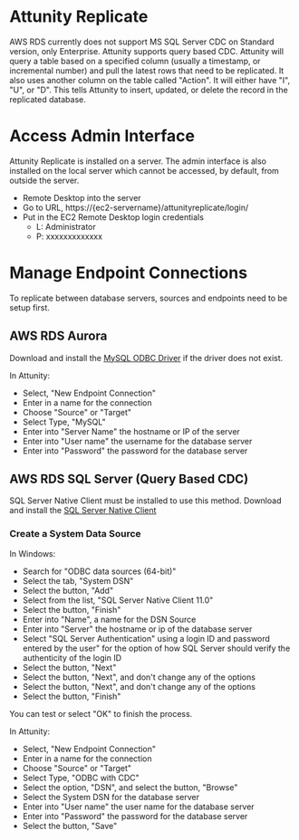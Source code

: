 # Attunity Replicate

AWS RDS currently does not support MS SQL Server CDC on Standard version, only Enterprise. Attunity supports query based CDC. Attunity will query a table based on a specified column (usually a timestamp, or incremental number) and pull the latest rows that need to be replicated. It also uses another column on the table called "Action". It will either have "I", "U", or "D". This tells Attunity to insert, updated, or delete the record in the replicated database.

# Access Admin Interface

Attunity Replicate is installed on a server. The admin interface is also installed on the local server which cannot be accessed, by default, from outside the server.

- Remote Desktop into the server
- Go to URL, https://{ec2-servername}/attunityreplicate/login/
- Put in the EC2 Remote Desktop login credentials
    - L: Administrator
    - P: xxxxxxxxxxxxx

# Manage Endpoint Connections

To replicate between database servers, sources and endpoints need to be setup first. 

## AWS RDS Aurora

Download and install the [MySQL ODBC Driver](https://cdn.mysql.com//Downloads/Connector-ODBC/5.3/mysql-connector-odbc-5.3.10-winx64.msi) if the driver does not exist.

In Attunity:

- Select, "New Endpoint Connection"
- Enter in a name for the connection
- Choose "Source" or "Target"
- Select Type, "MySQL"
- Enter into "Server Name" the hostname or IP of the server
- Enter into "User name" the username for the database server
- Enter into "Password" the password for the database server

## AWS RDS SQL Server (Query Based CDC)

SQL Server Native Client must be installed to use this method. Download and install the [SQL Server Native Client](https://download.microsoft.com/download/B/E/D/BED73AAC-3C8A-43F5-AF4F-EB4FEA6C8F3A/ENU/x64/sqlncli.msi)

### Create a System Data Source

In Windows:

- Search for "ODBC data sources (64-bit)"
- Select the tab, "System DSN"
- Select the button, "Add"
- Select from the list, "SQL Server Native Client 11.0"
- Select the button, "Finish"
- Enter into "Name", a name for the DSN Source
- Enter into "Server" the hostname or ip of the database server
- Select "SQL Server Authentication" using a login ID and password entered by the user" for the option of how SQL Server should verify the authenticity of the login ID
- Select the button, "Next"
- Select the button, "Next", and don't change any of the options
- Select the button, "Next", and don't change any of the options
- Select the button, "Finish"

You can test or select "OK" to finish the process.

In Attunity:

- Select, "New Endpoint Connection"
- Enter in a name for the connection
- Choose "Source" or "Target"
- Select Type, "ODBC with CDC"
- Select the option, "DSN", and select the button, "Browse"
- Select the System DSN for the database server
- Enter into "User name" the user name for the database server
- Enter into "Password" the password for the database server
- Select the button, "Save"
